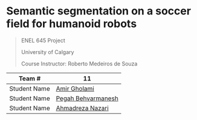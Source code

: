 # Semantic segmentation on a soccer field for humanoid robots

> ENEL 645 Project
> 
> University of Calgary 
> 
> Course Instructor: Roberto Medeiros de Souza

| Team \#      | 11                                                   |
| ------------ | ---------------------------------------------------- |
| Student Name | [Amir Gholami](https://github.com/AmiirGholamii)     |
| Student Name | [Pegah Behvarmanesh](https://github.com/PegahBehvar) |
| Student Name | [Ahmadreza Nazari](https://github.com/ahmadreza-n)   |
